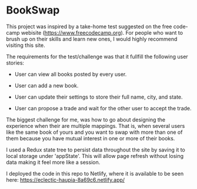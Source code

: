 # BookSwap

This project was inspired by a take-home test suggested on the free code-camp webisite (https://www.freecodecamp.org).
For people who want to brush up on their skills and learn new ones, I would highly recommend visiting this site.

The requirements for the test/challenge was that it fullfill the following user stories:

- User can view all books posted by every user.

- User can add a new book.

- User can update their settings to store their full name, city, and state.

- User can propose a trade and wait for the other user to accept the trade.

The biggest challenge for me, was how to go about designing the experience when their are multiple mappings. That is, when several users like
the same book of yours and you want to swap with more than one of them because you have mutual interest in one or more of their books. 

I used a Redux state tree to persist data throughout the site by saving it to local storage under 'appState'. This
will allow page refresh without losing data making it feel more like a session.

I deployed the code in this repo to Netlify, where it is available to be seen here: https://eclectic-haupia-8a69c6.netlify.app/

